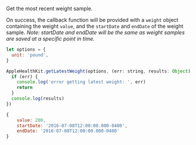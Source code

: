 Get the most recent weight sample.

On success, the callback function will be provided with a `weight` object containing the weight `value`, and the `startDate` and `endDate` of the weight sample. _Note: startDate and endDate will be the same as weight samples are saved at a specific point in time._

```javascript
let options = {
  unit: 'pound',
}
```

```javascript
AppleHealthKit.getLatestWeight(options, (err: string, results: Object) => {
  if (err) {
    console.log('error getting latest weight: ', err)
    return
  }
  console.log(results)
})
```

```javascript
{
	value: 200,
	startDate: '2016-07-08T12:00:00.000-0400',
	endDate: '2016-07-08T12:00:00.000-0400'
}
```

